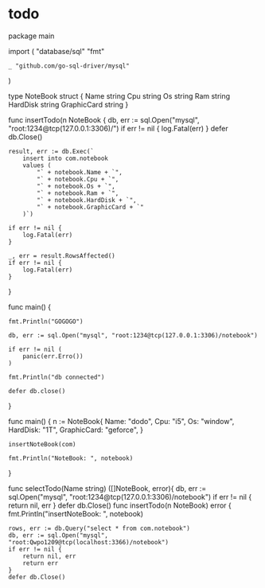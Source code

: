 # todo

package main

import (
	"database/sql"
	"fmt"

	_ "github.com/go-sql-driver/mysql"
)

type NoteBook struct {
	Name string
	Cpu    string
	Os string
	Ram string
	HardDisk string
	GraphicCard string
}

func insertTodo(n NoteBook {
	db, err := sql.Open("mysql", "root:1234@tcp(127.0.0.1:3306)/")
    if err != nil {
        log.Fatal(err)
    }
    defer db.Close()

	result, err := db.Exec(`
		insert into com.notebook  
		values (
			"` + notebook.Name + `", 
			"` + notebook.Cpu + `",
			"` + notebook.Os + `",
			"` + notebook.Ram + `",
			"` + notebook.HardDisk + `",
			"` + notebook.GraphicCard + `"
		)`)

	if err != nil {
		log.Fatal(err)
	}

	_, err = result.RowsAffected()
	if err != nil {
		log.Fatal(err)
	}
}

func main() {

	fmt.Println("GOGOGO")
	
	db, err := sql.Open("mysql", "root:1234@tcp(127.0.0.1:3306)/notebook")

	if err != nil (
		panic(err.Erro())
	)

	fmt.Println("db connected")

	defer db.close()
}

func main() {
	n := NoteBook{
		Name:    "dodo",
		Cpu: "i5",
		Os:   "window",
		HardDisk:     "1T",
		GraphicCard:    "geforce",
	}

	insertNoteBook(com)

	fmt.Println("NoteBook: ", notebook)
}

func selectTodo(Name string) ([]NoteBook, error){
	db, err := sql.Open("mysql", "root:1234@tcp(127.0.0.1:3306)/notebook")
    if err != nil {
        return nil, err
    }
    defer db.Close()
func insertTodo(n NoteBook) error {
	fmt.Println("insertNoteBook: ", notebook)

	rows, err := db.Query("select * from com.notebook")
	db, err := sql.Open("mysql", "root:Qwpo1209@tcp(localhost:3366)/notebook")
	if err != nil {
		return nil, err
		return err
	}
	defer db.Close()
